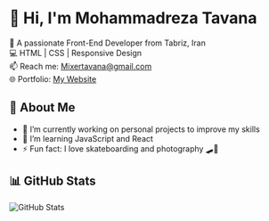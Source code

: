 # 👋 Hi, I'm Mohammadreza Tavana
🎯 A passionate Front-End Developer from Tabriz, Iran  
💻 HTML | CSS | Responsive Design  
📫 Reach me: Mixertavana@gmail.com  
🌐 Portfolio: [My Website](https://mohamadrezatavana.github.io/portfolio-website/)

## 🚀 About Me
- 🔭 I’m currently working on personal projects to improve my skills
- 🌱 I’m learning JavaScript and React
- ⚡ Fun fact: I love skateboarding and photography 🛹📸

## 📊 GitHub Stats
![GitHub Stats](https://github-readme-stats.vercel.app/api?username=mohamadrezatavana&show_icons=true&theme=dracula)

